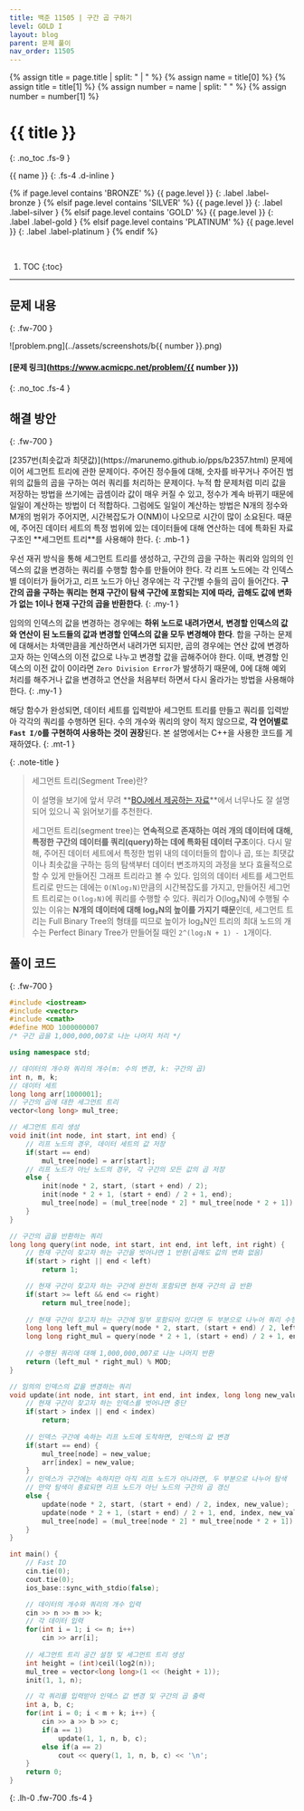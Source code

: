 ```yaml
---
title: 백준 11505 | 구간 곱 구하기
level: GOLD I
layout: blog
parent: 문제 풀이
nav_order: 11505
---
```

{% assign title = page.title | split: " | " %}
{% assign name = title[0] %}
{% assign title = title[1] %}
{% assign number = name | split: " " %}
{% assign number = number[1] %}

# **{{ title }}**
{: .no_toc .fs-9 }

{{ name }}
{: .fs-4 .d-inline }

{% if page.level contains 'BRONZE' %}
{{ page.level }}
{: .label .label-bronze }
{% elsif page.level contains 'SILVER' %}
{{ page.level }}
{: .label .label-silver }
{% elsif page.level contains 'GOLD' %}
{{ page.level }}
{: .label .label-gold }
{% elsif page.level contains 'PLATINUM' %}
{{ page.level }}
{: .label .label-platinum }
{% endif %}

<br/>

1. TOC
{:toc}

---

## 문제 내용
{: .fw-700 }

![problem.png](../assets/screenshots/b{{ number }}.png)

#### [문제 링크](https://www.acmicpc.net/problem/{{ number }})
{: .no_toc .fs-4 }

## 해결 방안
{: .fw-700 }

<div class="code-example" markdown="1">
[2357번(최솟값과 최댓값)](https://marunemo.github.io/pps/b2357.html)
문제에 이어 세그먼트 트리에 관한 문제이다.
주어진 정수들에 대해, 숫자를 바꾸거나 주어진 범위의 값들의 곱을 구하는 여러 쿼리를 처리하는 문제이다.
누적 합 문제처럼 미리 값을 저장하는 방법을 쓰기에는 곱셈이라 값이 매우 커질 수 있고,
정수가 계속 바뀌기 때문에 일일이 계산하는 방법이 더 적합하다.
그럼에도 일일이 계산하는 방법은 N개의 정수와 M개의 범위가 주어지면,
시간복잡도가 O(NM)이 나오므로 시간이 많이 소요된다.
때문에, 주어진 데이터 세트의 특정 범위에 있는 데이터들에 대해 연산하는 데에 특화된
자료구조인 **세그먼트 트리**를 사용해야 한다.
{: .mb-1 }

우선 재귀 방식을 통해 세그먼트 트리를 생성하고,
구간의 곱을 구하는 쿼리와 임의의 인덱스의 값을 변경하는 쿼리를 수행할 함수를 만들어야 한다.
각 리프 노드에는 각 인덱스별 데이터가 들어가고,
리프 노드가 아닌 경우에는 각 구간별 수들의 곱이 들어간다.
**구간의 곱을 구하는 쿼리는 현재 구간이 탐색 구간에 포함되는 지에 따라,**
**곱해도 값에 변화가 없는 1이나 현재 구간의 곱을 반환한다**.
{: .my-1 }

임의의 인덱스의 값을 변경하는 경우에는 **하위 노드로 내려가면서,**
**변경할 인덱스의 값와 연산이 된 노드들의 값과 변경할 인덱스의 값을 모두 변경해야 한다**.
합을 구하는 문제에 대해서는 차액만큼을 계산하면서 내려가면 되지만,
곱의 경우에는 연산 값에 변경하고자 하는 인덱스의 이전 값으로 나누고 변경할 값을 곱해주어야 한다.
이때, 변경할 인덱스의 이전 값이 0이라면 `Zero Division Error`가 발생하기 때문에,
0에 대해 예외 처리를 해주거나 값을 변경하고 연산을 처음부터 하면서 다시 올라가는 방법을 사용해야 한다.
{: .my-1 }

해당 함수가 완성되면, 데이터 세트를 입력받아 세그먼트 트리를 만들고
쿼리를 입력받아 각각의 쿼리를 수행하면 된다.
수의 개수와 쿼리의 양이 적지 않으므로, **각 언어별로 `Fast I/O`를 구현하여 사용하는 것이 권장**된다.
본 설명에서는 C++을 사용한 코드를 게재하였다.
{: .mt-1 }

{: .note-title }
> 세그먼트 트리(Segment Tree)란?
>
> 이 설명을 보기에 앞서 무려 **[BOJ에서 제공하는 자료](https://book.acmicpc.net/ds/segment-tree)**에서
> 너무나도 잘 설명되어 있으니 꼭 읽어보기를 추천한다.
>
> 세그먼트 트리(segment tree)는 **연속적으로 존재하는 여러 개의 데이터에 대해,**
> **특정한 구간의 데이터를 쿼리(query)하는 데에 특화된 데이터 구조**이다.
> 다시 말해, 주어진 데이터 세트에서 특정한 범위 내의 데이터들의 합이나 곱,
> 또는 최댓값이나 최솟값을 구하는 등의 탐색부터 데이터 변조까지의 과정을
> 보다 효율적으로 할 수 있게 만들어진 그래프 트리라고 볼 수 있다.
> 임의의 데이터 세트를 세그먼트 트리로 만드는 데에는 `O(Nlog₂N)`만큼의 시간복잡도를 가지고,
> 만들어진 세그먼트 트리로는 `O(log₂N)`에 쿼리를 수행할 수 있다.
> 쿼리가 O(log₂N)에 수행될 수 있는 이유는 **N개의 데이터에 대해 log₂N의 높이를 가지기 때문**인데,
> 세그먼트 트리는 Full Binary Tree의 형태를 띠므로 높이가 log₂N인 트리의 최대 노드의 개수는
> Perfect Binary Tree가 만들어질 때인 `2^(log₂N + 1) - 1`개이다.
</div>

## 풀이 코드
{: .fw-700 }

```cpp
#include <iostream>
#include <vector>
#include <cmath>
#define MOD 1000000007
/* 구간 곱을 1,000,000,007로 나눈 나머지 처리 */

using namespace std;

// 데이터의 개수와 쿼리의 개수(m: 수의 변경, k: 구간의 곱)
int n, m, k;
// 데이터 세트
long long arr[1000001];
// 구간의 곱에 대한 세그먼트 트리
vector<long long> mul_tree;

// 세그먼트 트리 생성
void init(int node, int start, int end) {
    // 리프 노드의 경우, 데이터 세트의 값 저장
    if(start == end)
        mul_tree[node] = arr[start];
    // 리프 노드가 아닌 노드의 경우, 각 구간의 모든 값의 곱 저장
    else {
        init(node * 2, start, (start + end) / 2);
        init(node * 2 + 1, (start + end) / 2 + 1, end);
        mul_tree[node] = (mul_tree[node * 2] * mul_tree[node * 2 + 1]) % MOD;
    }
}

// 구간의 곱을 반환하는 쿼리
long long query(int node, int start, int end, int left, int right) {
    // 현재 구간이 찾고자 하는 구간을 벗어나면 1 반환(곱해도 값의 변화 없음)
    if(start > right || end < left)
        return 1;

    // 현재 구간이 찾고자 하는 구간에 완전히 포함되면 현재 구간의 곱 반환
    if(start >= left && end <= right)
        return mul_tree[node];
    
    // 현재 구간이 찾고자 하는 구간에 일부 포함되어 있다면 두 부분으로 나누어 쿼리 수행
    long long left_mul = query(node * 2, start, (start + end) / 2, left, right);
    long long right_mul = query(node * 2 + 1, (start + end) / 2 + 1, end, left, right);
    
    // 수행된 쿼리에 대해 1,000,000,007로 나눈 나머지 반환
    return (left_mul * right_mul) % MOD;
}

// 임의의 인덱스의 값을 변경하는 쿼리
void update(int node, int start, int end, int index, long long new_value) {
    // 현재 구간이 찾고자 하는 인덱스를 벗어나면 중단
    if(start > index || end < index)
        return;
    
    // 인덱스 구간에 속하는 리프 노드에 도착하면, 인덱스의 값 변경
    if(start == end) {
        mul_tree[node] = new_value;
        arr[index] = new_value;
    }
    // 인덱스가 구간에는 속하지만 아직 리프 노드가 아니라면, 두 부분으로 나누어 탐색
    // 만약 탐색이 종료되면 리프 노드가 아닌 노드의 구간의 곱 갱신
    else {
        update(node * 2, start, (start + end) / 2, index, new_value);
        update(node * 2 + 1, (start + end) / 2 + 1, end, index, new_value);
        mul_tree[node] = (mul_tree[node * 2] * mul_tree[node * 2 + 1]) % MOD;
    }
}

int main() {
    // Fast IO
    cin.tie(0);
    cout.tie(0);
    ios_base::sync_with_stdio(false);

    // 데이터의 개수와 쿼리의 개수 입력
    cin >> n >> m >> k;
    // 각 데이터 입력
    for(int i = 1; i <= n; i++)
        cin >> arr[i];
    
    // 세그먼트 트리 공간 설정 및 세그먼트 트리 생성
    int height = (int)ceil(log2(n));
    mul_tree = vector<long long>(1 << (height + 1));
    init(1, 1, n);

    // 각 쿼리를 입력받아 인덱스 값 변경 및 구간의 곱 출력
    int a, b, c;
    for(int i = 0; i < m + k; i++) {
        cin >> a >> b >> c;
        if(a == 1)
            update(1, 1, n, b, c);
        else if(a == 2)
            cout << query(1, 1, n, b, c) << '\n';
    }
    return 0;
}
```
{: .lh-0 .fw-700 .fs-4 }